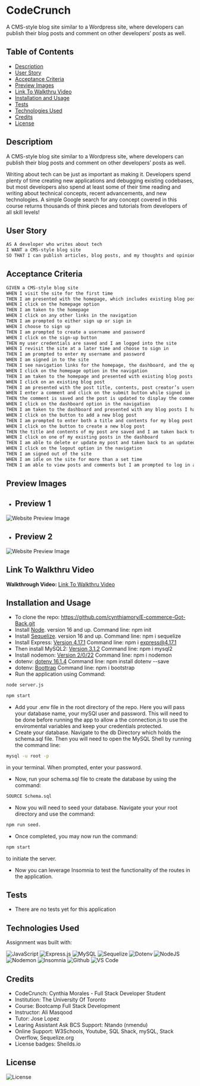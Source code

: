 # CodeCrunch
A CMS-style blog site similar to a Wordpress site, where developers can publish their blog posts and comment on other developers’ posts as well.

## Table of Contents

- [Description](#description)
- [User Story](#user-story)
- [Acceptance Criteria](#acceptance-criteria)
- [Preview Images](#preview-images) 
- [Link To Walkthru Video](#link-to-walkthru-video)
- [Installation and Usage](#installation-and-usage)
- [Tests](#tests)
- [Technologies Used](#technologies-used)
- [Credits](#credits)
- [License](#license)

## Descriptiom

A CMS-style blog site similar to a Wordpress site, where developers can publish their blog posts and comment on other developers’ posts as well.

Writing about tech can be just as important as making it. Developers spend plenty of time creating new applications and debugging existing codebases, but most developers also spend at least some of their time reading and writing about technical concepts, recent advancements, and new technologies. A simple Google search for any concept covered in this course returns thousands of think pieces and tutorials from developers of all skill levels!

## User Story

```md
AS A developer who writes about tech
I WANT a CMS-style blog site
SO THAT I can publish articles, blog posts, and my thoughts and opinions
```

## Acceptance Criteria

```md
GIVEN a CMS-style blog site
WHEN I visit the site for the first time
THEN I am presented with the homepage, which includes existing blog posts if any have been posted; navigation links for the homepage and the dashboard; and the option to log in
WHEN I click on the homepage option
THEN I am taken to the homepage
WHEN I click on any other links in the navigation
THEN I am prompted to either sign up or sign in
WHEN I choose to sign up
THEN I am prompted to create a username and password
WHEN I click on the sign-up button
THEN my user credentials are saved and I am logged into the site
WHEN I revisit the site at a later time and choose to sign in
THEN I am prompted to enter my username and password
WHEN I am signed in to the site
THEN I see navigation links for the homepage, the dashboard, and the option to log out
WHEN I click on the homepage option in the navigation
THEN I am taken to the homepage and presented with existing blog posts that include the post title and the date created
WHEN I click on an existing blog post
THEN I am presented with the post title, contents, post creator’s username, and date created for that post and have the option to leave a comment
WHEN I enter a comment and click on the submit button while signed in
THEN the comment is saved and the post is updated to display the comment, the comment creator’s username, and the date created
WHEN I click on the dashboard option in the navigation
THEN I am taken to the dashboard and presented with any blog posts I have already created and the option to add a new blog post
WHEN I click on the button to add a new blog post
THEN I am prompted to enter both a title and contents for my blog post
WHEN I click on the button to create a new blog post
THEN the title and contents of my post are saved and I am taken back to an updated dashboard with my new blog post
WHEN I click on one of my existing posts in the dashboard
THEN I am able to delete or update my post and taken back to an updated dashboard
WHEN I click on the logout option in the navigation
THEN I am signed out of the site
WHEN I am idle on the site for more than a set time
THEN I am able to view posts and comments but I am prompted to log in again before I can add, update, or delete posts
```

## Preview Images
- ## Preview 1 
![Website Preview Image](./assets/preview-1.png)
- ## Preview 2 
![Website Preview Image](./assets/product-preview.png)


## Link To Walkthru Video
**Walkthrough Video:** [Link To Walkthru Video](https://youtu.be/N3OneFKybxs) 


## Installation and Usage
- To clone the repo: https://github.com/cynthiamory/E-commerce-Got-Back.git
- Install [Node](https://nodejs.org/en). version 16 and up. Command line: npm init 
- Install [Sequelize](https://www.npmjs.com/package/sequelize). version 16 and up. Command line: npm i sequelize 
- Install Express: [Version 4.17.1](https://www.npmjs.com/package/express) Command line: npm i express@4.17.1
- Then install MySQL2: [Version 3.1.2](https://www.npmjs.com/package/mysql2) Command line: npm i mysql2
- Install nodemon: [Version 2/0/22](https://www.npmjs.com/package/nodemon) Command line: npm i nodemon
- dotenv: [dotenv 16.1.4](https://www.npmjs.com/package/dotenv) Command line: npm install dotenv --save
- dotenv: [Boottrap](https://www.npmjs.com/package/bootstrap) Command line: npm i bootstrap
- Run the application using Command: 
```bash
node server.js
```
```bash
npm start
```

- Add your .env file in the root directory of the repo. Here you will pass your database name, your mySQl user and password. This will need to be done before running the app to allow a the connection.js to use the enviromental variables and keep your credentials protected.
- Create your database. Navigate to the db Directory which holds the schema.sql file. Then you will need to open the MySQL Shell by running the command line: 
```bash
mysql -u root -p 
```
in your terminal. When prompted, enter your password.
- Now, run your schema.sql file to create the database by using the command: 
```bash
SOURCE Schema.sql
```
- Now you will need to seed your database. Navigate your your root directory and use the command:
```bash
npm run seed.
```
- Once completed, you may now run the command: 
```bash
npm start
```
to initiate the server.
- Now you can leverage Insomnia to test the functionality of the routes in the application.


## Tests
- There are no tests yet for this application

## Technologies Used
Assignment was built with:

![JavaScript](https://img.shields.io/badge/javascript-%23323330.svg?style=for-the-badge&logo=javascript&logoColor=%23F7DF1E)
![Express.js](https://img.shields.io/badge/express.js-%23404d59.svg?style=for-the-badge&logo=express&logoColor=%2361DAFB)
![MySQL](https://img.shields.io/badge/mysql-%2300f.svg?style=for-the-badge&logo=mysql&logoColor=white)
![Sequelize](https://img.shields.io/badge/Sequelize-52B0E7?style=for-the-badge&logo=Sequelize&logoColor=white)
![Dotenv](https://img.shields.io/badge/dotenv-grey?style=for-the-badge&logo=dotenv&logoColor=#ECD53F)
![NodeJS](https://img.shields.io/badge/node.js-6DA55F?style=for-the-badge&logo=node.js&logoColor=white)
![Nodemon](https://img.shields.io/badge/NODEMON-%23323330.svg?style=for-the-badge&logo=nodemon&logoColor=%BBDEAD)
![Insomnia](https://img.shields.io/badge/Insomnia-black?style=for-the-badge&logo=insomnia&logoColor=5849BE)
![Github](https://img.shields.io/badge/github-grey?style=for-the-badge&logo=github&logoColor=##181717)
![VS Code](https://img.shields.io/badge/visualstudiocode-black?style=for-the-badge&logo=visualstudiocode&logoColor=#007ACC)

## Credits
- CodeCrunch: Cynthia Morales - Full Stack Developer Student
- Institution: The University Of Toronto
- Course: Bootcamp Full Stack Development
- Instructor: Ali Masqood
- Tutor: Jose Lopez 
- Learing Assistant Ask BCS Support: Ntando (nmendu)
- Online Support: W3Schools, Youtube, SQL Shack, mySQL, Stack Overflow, Sequelize.org
- License badges: Sheilds.io


## License

![License](https://img.shields.io/badge/License-MIT-9cf.svg)